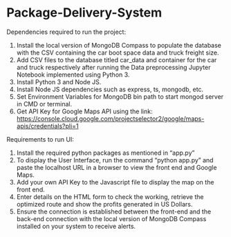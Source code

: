 # Package-Delivery-System

Dependencies required to run the project:
1. Install the local version of MongoDB Compass to populate the database with the CSV containing the car boot space data and truck freight size.
2. Add CSV files to the database titled car_data and container for the car and truck respectively after running the Data preprocessing Jupyter Notebook implemented using Python 3.
3. Install Python 3 and Node JS.
4. Install Node JS dependencies such as express, ts, mongodb, etc.
5. Set Environment Variables for MongoDB bin path to start mongod server in CMD or terminal.
6. Get API Key for Google Maps API using the link:
https://console.cloud.google.com/projectselector2/google/maps-apis/credentials?pli=1

Requirements to run UI:
1. Install the required python packages as mentioned in “app.py”
2. To display the User Interface, run the command “python app.py” and paste the localhost URL in a browser
to view the front end and Google Maps.
3. Add your own API Key to the Javascript file to display the map on the front end.
4. Enter details on the HTML form to check the working, retrieve the optimized route and show the profits
generated in US Dollars.
5. Ensure the connection is established between the front-end and the back-end connection with the local
version of MongoDB Compass installed on your system to receive alerts.
